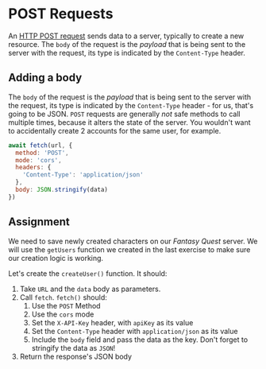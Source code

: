 # POST Requests

An [HTTP POST request](https://developer.mozilla.org/en-US/docs/Web/HTTP/Methods/POST) sends data to a server, typically to create a new resource. The `body` of the request is the *payload* that is being sent to the server with the request, its type is indicated by the `Content-Type` header.

## Adding a body

The `body` of the request is the *payload* that is being sent to the server with the request, its type is indicated by the `Content-Type` header - for us, that's going to be JSON. `POST` requests are generally *not* safe methods to call multiple times, because it alters the state of the server. You wouldn't want to accidentally create 2 accounts for the same user, for example.

```js
await fetch(url, {
  method: 'POST',
  mode: 'cors',
  headers: {
    'Content-Type': 'application/json'
  },
  body: JSON.stringify(data)
})
```

## Assignment

We need to save newly created characters on our *Fantasy Quest* server. We will use the `getUsers` function we created in the last exercise to make sure our creation logic is working.

Let's create the `createUser()` function. It should:

1. Take `URL` and the `data` body as parameters.
2. Call `fetch`. `fetch()` should:
   1. Use the `POST` Method
   2. Use the `cors` mode
   3. Set the `X-API-Key` header, with `apiKey` as its value
   4. Set the `Content-Type` header with `application/json` as its value
   5. Include the `body` field and pass the data as the key. Don't forget to stringify the data as `JSON`!
3. Return the response's JSON body
